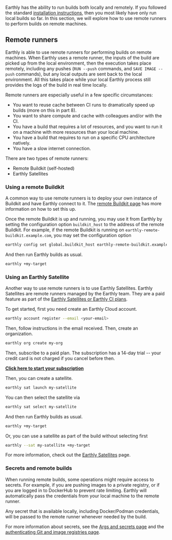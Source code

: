 Earthly has the ability to run builds both locally and remotely. If you followed the standard [installation instructions](https://earthly.dev/get-earthly), then you most likely have only run local builds so far. In this section, we will explore how to use remote runners to perform builds on remote machines.

## Remote runners

Earthly is able to use remote runners for performing builds on remote machines. When Earthly uses a remote runner, the inputs of the build are picked up from the local environment, then the execution takes place remotely, including any pushes (`RUN --push` commands, and `SAVE IMAGE --push` commands), but any local outputs are sent back to the local environment. All this takes place while your local Earthly process still provides the logs of the build in real time locally.

Remote runners are especially useful in a few specific circumstances:

* You want to reuse cache between CI runs to dramatically speed up builds (more on this in part 8).
* You want to share compute and cache with colleagues and/or with the CI.
* You have a build that requires a lot of resources, and you want to run it on a machine with more resources than your local machine.
* You have a build that requires to run on a specific CPU architecture natively.
* You have a slow internet connection.

There are two types of remote runners:

* Remote Buildkit (self-hosted)
* Earthly Satellites

### Using a remote Buildkit

A common way to use remote runners is to deploy your own instance of Buildkit and have Earthly connect to it. The [remote Buildkit page](../ci-integration/remote-buildkit.md) has more information on how to set this up.

Once the remote Buildkit is up and running, you may use it from Earthly by setting the configuration option `buildkit_host` to the address of the remote Buildkit. For example, if the remote Buildkit is running on `earthly-remote-buildkit.example.com`, you may set the configuration option

```bash
earthly config set global.buildkit_host earthly-remote-buildkit.example.com
```

And then run Earthly builds as usual.

```bash
earthly +my-target
```

### Using an Earthly Satellite

Another way to use remote runners is to use Earthly Satellites. Earthly Satellites are remote runners managed by the Earthly team. They are a paid feature as part of the [Earthly Satellites or Earthly CI plans](https://earthly.dev/pricing).

To get started, first you need create an Earthly Cloud account.

```bash
earthly account register --email <your-email>
```

Then, follow instructions in the email received. Then, create an organization.

```bash
earthly org create my-org
```

Then, subscribe to a paid plan. The subscription has a 14-day trial -- your credit card is not charged if you cancel before then.

[**Click here to start your subscription**](https://buy.stripe.com/8wM9Es4BT4Vvb4YbIJ)

Then, you can create a satellite.

```bash
earthly sat launch my-satellite
```

You can then select the satellite via

```bash
earthly sat select my-satellite
```

And then run Earthly builds as usual.

```bash
earthly +my-target
```

Or, you can use a satellite as part of the build without selecting first

```bash
earthly --sat my-satellite +my-target
```

For more information, check out the [Earthly Satellites](../cloud/satellites.md) page.

### Secrets and remote builds

When running remote builds, some operations might require access to secrets. For example, if you are pushing images to a private registry, or if you are logged in to DockerHub to prevent rate limiting. Earthly will automatically pass the credentials from your local machine to the remote runner.

Any secret that is available locally, including Docker/Podman credentials, will be passed to the remote runner whenever needed by the build.

For more information about secrets, see the [Args and secrets page](../guides/build-args.md) and the [authenticating Git and image registries page](../guides/auth.md).
